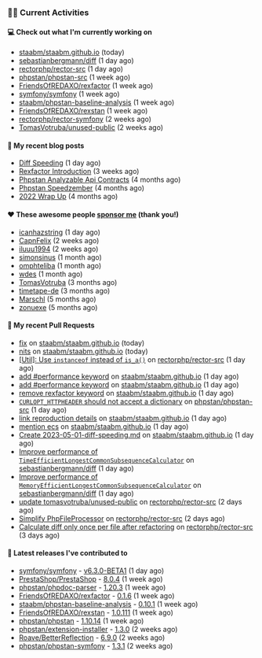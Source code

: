### 👨‍💻 Current Activities


#### 💻 Check out what I'm currently working on

- [staabm/staabm.github.io](https://github.com/staabm/staabm.github.io) (today)
- [sebastianbergmann/diff](https://github.com/sebastianbergmann/diff) (1 day ago)
- [rectorphp/rector-src](https://github.com/rectorphp/rector-src) (1 day ago)
- [phpstan/phpstan-src](https://github.com/phpstan/phpstan-src) (1 week ago)
- [FriendsOfREDAXO/rexfactor](https://github.com/FriendsOfREDAXO/rexfactor) (1 week ago)
- [symfony/symfony](https://github.com/symfony/symfony) (1 week ago)
- [staabm/phpstan-baseline-analysis](https://github.com/staabm/phpstan-baseline-analysis) (1 week ago)
- [FriendsOfREDAXO/rexstan](https://github.com/FriendsOfREDAXO/rexstan) (1 week ago)
- [rectorphp/rector-symfony](https://github.com/rectorphp/rector-symfony) (2 weeks ago)
- [TomasVotruba/unused-public](https://github.com/TomasVotruba/unused-public) (2 weeks ago)


#### 📜 My recent blog posts

- [Diff Speeding](https://staabm.github.io/2023/05/01/diff-speeding.html) (1 day ago)
- [Rexfactor Introduction](https://staabm.github.io/2023/04/09/rexfactor-introduction.html) (3 weeks ago)
- [Phpstan Analyzable Api Contracts](https://staabm.github.io/2022/12/29/phpstan-analyzable-api-contracts.html) (4 months ago)
- [Phpstan Speedzember](https://staabm.github.io/2022/12/23/phpstan-speedzember.html) (4 months ago)
- [2022 Wrap Up](https://staabm.github.io/2022/12/20/2022-wrap-up.html) (4 months ago)


#### ❤️ These awesome people [sponsor me](https://github.com/sponsors/staabm) (thank you!)

- [icanhazstring](https://github.com/icanhazstring) (1 day ago)
- [CapnFelix](https://github.com/CapnFelix) (2 weeks ago)
- [iluuu1994](https://github.com/iluuu1994) (2 weeks ago)
- [simonsinus](https://github.com/simonsinus) (1 month ago)
- [omphteliba](https://github.com/omphteliba) (1 month ago)
- [wdes](https://github.com/wdes) (1 month ago)
- [TomasVotruba](https://github.com/TomasVotruba) (3 months ago)
- [timetape-de](https://github.com/timetape-de) (3 months ago)
- [Marschl](https://github.com/Marschl) (5 months ago)
- [zonuexe](https://github.com/zonuexe) (5 months ago)


#### 🔨 My recent Pull Requests

- [fix](https://github.com/staabm/staabm.github.io/pull/65) on [staabm/staabm.github.io](https://github.com/staabm/staabm.github.io) (today)
- [nits](https://github.com/staabm/staabm.github.io/pull/64) on [staabm/staabm.github.io](https://github.com/staabm/staabm.github.io) (today)
- [[Util]: Use `instanceof` instead of `is_a()`](https://github.com/rectorphp/rector-src/pull/3723) on [rectorphp/rector-src](https://github.com/rectorphp/rector-src) (1 day ago)
- [add #performance keyword](https://github.com/staabm/staabm.github.io/pull/63) on [staabm/staabm.github.io](https://github.com/staabm/staabm.github.io) (1 day ago)
- [add #performance keyword](https://github.com/staabm/staabm.github.io/pull/62) on [staabm/staabm.github.io](https://github.com/staabm/staabm.github.io) (1 day ago)
- [remove rexfactor keyword](https://github.com/staabm/staabm.github.io/pull/61) on [staabm/staabm.github.io](https://github.com/staabm/staabm.github.io) (1 day ago)
- [`CURLOPT_HTTPHEADER` should not accept a dictionary](https://github.com/phpstan/phpstan-src/pull/2369) on [phpstan/phpstan-src](https://github.com/phpstan/phpstan-src) (1 day ago)
- [link reproduction details](https://github.com/staabm/staabm.github.io/pull/60) on [staabm/staabm.github.io](https://github.com/staabm/staabm.github.io) (1 day ago)
- [mention ecs](https://github.com/staabm/staabm.github.io/pull/59) on [staabm/staabm.github.io](https://github.com/staabm/staabm.github.io) (1 day ago)
- [Create 2023-05-01-diff-speeding.md](https://github.com/staabm/staabm.github.io/pull/58) on [staabm/staabm.github.io](https://github.com/staabm/staabm.github.io) (1 day ago)
- [Improve performance of `TimeEfficientLongestCommonSubsequenceCalculator`](https://github.com/sebastianbergmann/diff/pull/119) on [sebastianbergmann/diff](https://github.com/sebastianbergmann/diff) (1 day ago)
- [Improve performance of `MemoryEfficientLongestCommonSubsequenceCalculator`](https://github.com/sebastianbergmann/diff/pull/118) on [sebastianbergmann/diff](https://github.com/sebastianbergmann/diff) (1 day ago)
- [update tomasvotruba/unused-public](https://github.com/rectorphp/rector-src/pull/3716) on [rectorphp/rector-src](https://github.com/rectorphp/rector-src) (2 days ago)
- [Simplify PhpFileProcessor](https://github.com/rectorphp/rector-src/pull/3715) on [rectorphp/rector-src](https://github.com/rectorphp/rector-src) (2 days ago)
- [Calculate diff only once per file after refactoring](https://github.com/rectorphp/rector-src/pull/3711) on [rectorphp/rector-src](https://github.com/rectorphp/rector-src) (3 days ago)


#### 🔭 Latest releases I've contributed to

- [symfony/symfony](https://github.com/symfony/symfony) - [v6.3.0-BETA1](https://github.com/symfony/symfony/releases/tag/v6.3.0-BETA1) (1 day ago)
- [PrestaShop/PrestaShop](https://github.com/PrestaShop/PrestaShop) - [8.0.4](https://github.com/PrestaShop/PrestaShop/releases/tag/8.0.4) (1 week ago)
- [phpstan/phpdoc-parser](https://github.com/phpstan/phpdoc-parser) - [1.20.3](https://github.com/phpstan/phpdoc-parser/releases/tag/1.20.3) (1 week ago)
- [FriendsOfREDAXO/rexfactor](https://github.com/FriendsOfREDAXO/rexfactor) - [0.1.6](https://github.com/FriendsOfREDAXO/rexfactor/releases/tag/0.1.6) (1 week ago)
- [staabm/phpstan-baseline-analysis](https://github.com/staabm/phpstan-baseline-analysis) - [0.10.1](https://github.com/staabm/phpstan-baseline-analysis/releases/tag/0.10.1) (1 week ago)
- [FriendsOfREDAXO/rexstan](https://github.com/FriendsOfREDAXO/rexstan) - [1.0.111](https://github.com/FriendsOfREDAXO/rexstan/releases/tag/1.0.111) (1 week ago)
- [phpstan/phpstan](https://github.com/phpstan/phpstan) - [1.10.14](https://github.com/phpstan/phpstan/releases/tag/1.10.14) (1 week ago)
- [phpstan/extension-installer](https://github.com/phpstan/extension-installer) - [1.3.0](https://github.com/phpstan/extension-installer/releases/tag/1.3.0) (2 weeks ago)
- [Roave/BetterReflection](https://github.com/Roave/BetterReflection) - [6.9.0](https://github.com/Roave/BetterReflection/releases/tag/6.9.0) (2 weeks ago)
- [phpstan/phpstan-symfony](https://github.com/phpstan/phpstan-symfony) - [1.3.1](https://github.com/phpstan/phpstan-symfony/releases/tag/1.3.1) (2 weeks ago)
